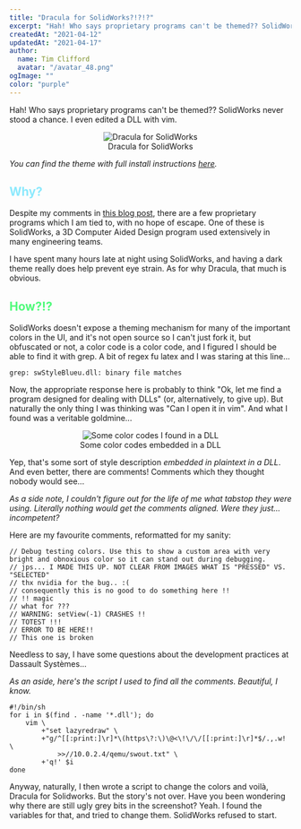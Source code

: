 ```yaml
---
title: "Dracula for SolidWorks?!?!?"
excerpt: "Hah! Who says proprietary programs can't be themed?? SolidWorks never stood a chance. I even edited a DLL with vim."
createdAt: "2021-04-12"
updatedAt: "2021-04-17"
author:
  name: Tim Clifford
  avatar: "/avatar_48.png"
ogImage: ""
color: "purple"
---
```


Hah! Who says proprietary programs can't be themed?? SolidWorks never stood a
chance. I even edited a DLL with vim.

<figure>
  <center>
  <img src="https://tim.clifford.lol/static/img/blog/dracula-for-solidworks/screenshot.png"
       alt="Dracula for SolidWorks" />
  <figcaption>Dracula for SolidWorks</figcaption>
  </center>
</figure>

*You can find the theme with full install instructions
[here](https://draculatheme.com/solidworks).*

<h2 style="color: #8be9fd">
Why?
</h2>

Despite my comments in [this blog
post](https://tim.clifford.lol/blog/why-foss), there are a few proprietary
programs which I am tied to, with no hope of escape. One of these is
SolidWorks, a 3D Computer Aided Design program used extensively in many
engineering teams.

I have spent many hours late at night using SolidWorks, and having a dark theme
really does help prevent eye strain. As for why Dracula, that much is obvious.

<h2 style="color: #50fa7b">
How?!?
</h2>

SolidWorks doesn't expose a theming mechanism for many of the important colors
in the UI, and it's not open source so I can't just fork it, but obfuscated or
not, a color code is a color code, and I figured I should be able to find it
with grep. A bit of regex fu latex and I was staring at this line...

```
grep: swStyleBlueu.dll: binary file matches
```

Now, the appropriate response here is probably to think "Ok, let me find a
program designed for dealing with DLLs" (or, alternatively, to give up). But
naturally the only thing I was thinking was "Can I open it in vim".  And what I
found was a veritable goldmine...

<figure>
  <center>
  <img src="https://tim.clifford.lol/static/img/blog/dracula-for-solidworks/vim-dll-comments.png"
       alt="Some color codes I found in a DLL" />
  <figcaption>Some color codes embedded in a DLL</figcaption>
  </center>
</figure>

Yep, that's some sort of style description *embedded in plaintext in a DLL*.
And even better, there are comments! Comments which they thought nobody would
see...

*As a side note, I couldn't figure out for the life of me what tabstop they
were using. Literally nothing would get the comments aligned. Were they just...
incompetent?*

Here are my favourite comments, reformatted for my sanity:

```
// Debug testing colors. Use this to show a custom area with very bright and obnoxious color so it can stand out during debugging.
// jps... I MADE THIS UP. NOT CLEAR FROM IMAGES WHAT IS "PRESSED" VS. "SELECTED"
// thx nvidia for the bug.. :(
// consequently this is no good to do something here !!
// !! magic
// what for ???
// WARNING: setView(-1) CRASHES !!
// TOTEST !!!
// ERROR TO BE HERE!!
// This one is broken
```

Needless to say, I have some questions about the development practices at
Dassault Systèmes...

*As an aside, here's the script I used to find all the comments. Beautiful, I
know.*
```
#!/bin/sh
for i in $(find . -name '*.dll'); do
	vim \
		+"set lazyredraw" \
		+"g/^[[:print:]\r]*\(https\?:\)\@<\!\/\/[[:print:]\r]*$/.,.w! \
			>>//10.0.2.4/qemu/swout.txt" \
		+'q!' $i
done
```

Anyway, naturally, I then wrote a script to change the colors and voilà,
Dracula for Solidworks. But the story's not over. Have you been wondering why
there are still ugly grey bits in the screenshot? Yeah. I found the variables
for that, and tried to change them. SolidWorks refused to start.

<!-- vi: set sts=2 sw=2 et :-->
